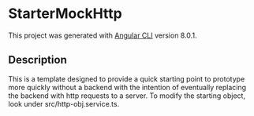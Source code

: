 # StarterMockHttp

This project was generated with [Angular CLI](https://github.com/angular/angular-cli) version 8.0.1.

## Description

This is a template designed to provide a quick starting point to prototype more quickly without a backend with the intention of eventually replacing the backend with http requests to a server. To modify the starting object, look under src/http-obj.service.ts.
